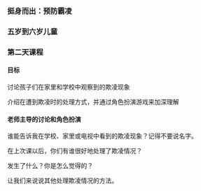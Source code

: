 ### 挺身而出：预防霸凌 

### 五岁到六岁儿童 

### 第二天课程 

#### 目标

讨论孩子们在家里和学校中观察到的欺凌现象

介绍在遭到欺凌时的处理方式，并通过角色扮演游戏来加深理解

#### 老师主导的讨论和角色扮演

谁能告诉我在学校、家里或电视中看到的欺凌现象？记得不要说名字。

在上次课以后，你们有谁很好地处理了欺凌情况？

发生了什么？你是怎么觉得的？

让我们来说说其他处理欺凌情况的方法。





